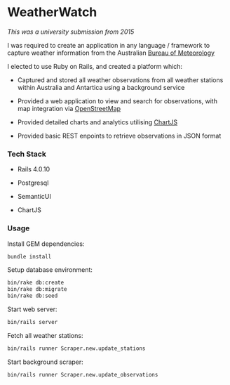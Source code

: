 # WeatherWatch

*This was a university submission from 2015*

I was required to create an application in any language / framework to capture weather information from the Australian [Bureau of Meteorology](http://www.bom.gov.au/)

I elected to use Ruby on Rails, and created a platform which:

* Captured and stored all weather observations from all weather stations within Australia and Antartica using a background service

* Provided a web application to view and search for observations, with map integration via [OpenStreetMap](https://www.openstreetmap.org/)

* Provided detailed charts and analytics utilising [ChartJS](https://www.chartjs.org/)

* Provided basic REST enpoints to retrieve observations in JSON format

### Tech Stack

- Rails 4.0.10

- Postgresql

- SemanticUI

- ChartJS

### Usage

Install GEM dependencies:

```bash
bundle install
```

Setup database environment:

```bash
bin/rake db:create
bin/rake db:migrate
bin/rake db:seed
```

Start web server:

```bash
bin/rails server
```

Fetch all weather stations:

```bash
bin/rails runner Scraper.new.update_stations
```

Start background scraper:

```bash
bin/rails runner Scraper.new.update_observations
```
